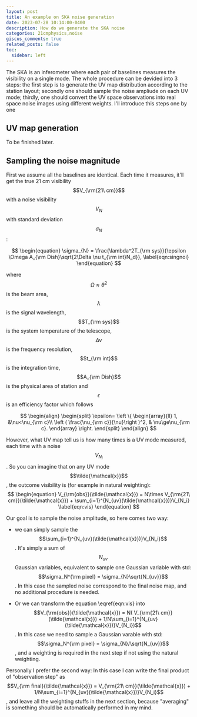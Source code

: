 ```yaml
---
layout: post
title: An example on SKA noise generation
date: 2023-07-28 10:14:00-0400
description: How do we generate the SKA noise
categories: 21cmphysics,noise
giscus_comments: true
related_posts: false
toc:
  sidebar: left
---
```


The SKA is an inferometer where each pair of baselines measures the visibility on a single mode. The whole procedure can be devided into 3 steps: the first step is to generate the UV map distribution according to the station layout; secondly one should sample the noise ampliude on each UV mode; thirdly, one should convert the UV space observations into real space noise images using different weights. I'll introduce this steps one by one

## UV map generation

To be finished later.

## Sampling the noise magnitude

First we assume all the baselines are identical. Each time it measures, it'll get the true 21 cm visibility $$V_{\rm{21\ cm}}$$ with a noise visibility $$V_N$$ with standard deviation $$\sigma_{N}$$:

$$
\begin{equation}
  \sigma_{N} = \frac{\lambda^2T_{\rm sys}}{\epsilon \Omega A_{\rm Dish}\sqrt{2\Delta \nu t_{\rm int}N_d}},
    \label{eqn:singnoi}
\end{equation}
$$

where $$\Omega\approx \theta^2$$ is the beam area, $$\lambda$$ is the signal wavelength, $$T_{\rm sys}$$ is the system temperature of the telescope, $$\Delta \nu$$ is the frequency resolution, $$t_{\rm int}$$ is the integration time, $$A_{\rm Dish}$$ is the physical area of station and $$\epsilon$$ is an efficiency factor which follows

$$
\begin{align}
\begin{split}
\epsilon= \left \{
\begin{array}{ll}
    1,   &\nu<\nu_{\rm c}\\
   \left ( \frac{\nu_{\rm c}}{\nu}\right )^2, & \nu\ge\nu_{\rm c}.
\end{array}
\right.
\end{split}
\end{align}
$$

However, what UV map tell us is how many times is a UV mode measured, each time with a noise $$V_{N_i}$$. So you can imagine that on any UV mode $$\tilde{\mathcal{x}}$$, the outcome visibility is (for example in natural weighting):
$$
\begin{equation}
  V_{\rm{obs}}(\tilde{\mathcal{x}}) = N\times V_{\rm{21\ cm}}(\tilde{\mathcal{x}}) + \sum_{i=1}^{N_{uv}(\tilde{\mathcal{x}})}V_{N_i}
\label{eqn:vis}
\end{equation}
$$

Our goal is to sample the noise amplitude, so here comes two way:

- we can simply sample the $$\sum_{i=1}^{N_{uv}(\tilde{\mathcal{x}})}V_{N_i}$$. It's simply a sum of $$N_{uv}$$ Gaussian variables, equivalent to sample one Gaussian variable with std: $$\sigma_N^{\rm pixel} = \sigma_{N}\sqrt{N_{uv}}$$.
In this case the sampled noise correspond to the final noise map, and no additional procedure is needed.

- Or we can transform the equation \eqref{eqn:vis} into $$V_{\rm{obs}}(\tilde{\mathcal{x}}) = N( V_{\rm{21\ cm}}(\tilde{\mathcal{x}}) + 1/N\sum_{i=1}^{N_{uv}(\tilde{\mathcal{x}})}V_{N_i})$$. In this case we need to sample a Gaussian varable with std: $$\sigma_N^{\rm pixel} = \sigma_{N}/\sqrt{N_{uv}}$$, and a weighting is required in the next step if not using the natural weighting.

Personally I prefer the second way: In this case I can write the final product of "observation step" as $$V_{\rm final}(\tilde{\mathcal{x}}) = V_{\rm{21\ cm}}(\tilde{\mathcal{x}}) + 1/N\sum_{i=1}^{N_{uv}(\tilde{\mathcal{x}})}V_{N_i}$$, and leave all the weighting stuffs in the next section, because "averaging" is something should be automatically performed in my mind.
